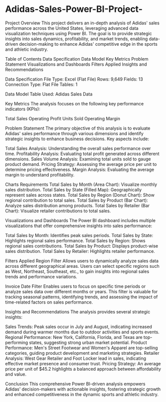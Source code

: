 # Adidas-Sales-Power-BI-Project-
Project Overview
This project delivers an in-depth analysis of Adidas' sales performance across the United States, leveraging advanced data visualization techniques using Power BI. The goal is to provide strategic insights into sales dynamics, profitability, and market trends, enabling data-driven decision-making to enhance Adidas' competitive edge in the sports and athletic industry.

Table of Contents
Data Specification
Data Model
Key Metrics
Problem Statement
Visualizations and Dashboards
Filters Applied
Insights and Recommendations

Data Specification
File Type: Excel (Flat File)
Rows: 9,649
Fields: 13
Connection Type: Flat File
Tables: 1

Data Model
Table Used: Adidas Sales Data

Key Metrics
The analysis focuses on the following key performance indicators (KPIs):

Total Sales
Operating Profit
Units Sold
Operating Margin

Problem Statement
The primary objective of this analysis is to evaluate Adidas' sales performance through various dimensions and identify strategic insights to enhance business decisions. Key aspects include:

Total Sales Analysis: Understanding the overall sales performance over time.
Profitability Analysis: Evaluating total profit generated across different dimensions.
Sales Volume Analysis: Examining total units sold to gauge product demand.
Pricing Strategy: Assessing the average price per unit to determine pricing effectiveness.
Margin Analysis: Evaluating the average margin to understand profitability.

Charts Requirements
Total Sales by Month (Area Chart): Visualize monthly sales distribution.
Total Sales by State (Filled Map): Geographically represent sales across states.
Total Sales by Region (Donut Chart): Show regional contribution to total sales.
Total Sales by Product (Bar Chart): Analyze sales distribution among products.
Total Sales by Retailer (Bar Chart): Visualize retailer contributions to total sales.

Visualizations and Dashboards
The Power BI dashboard includes multiple visualizations that offer comprehensive insights into sales performance:

Total Sales by Month: Identifies peak sales periods.
Total Sales by State: Highlights regional sales performance.
Total Sales by Region: Shows regional sales contributions.
Total Sales by Product: Displays product-wise sales distribution.
Total Sales by Retailer: Highlights retailer performance.

Filters Applied
Region Filter
Allows users to dynamically analyze sales data across different geographical areas. Users can select specific regions such as West, Northeast, Southeast, etc., to gain insights into regional sales trends and performance variations.

Invoice Date Filter
Enables users to focus on specific time periods or analyze sales data over different months or years. This filter is valuable for tracking seasonal patterns, identifying trends, and assessing the impact of time-related factors on sales performance.

Insights and Recommendations
The analysis provides several strategic insights:

Sales Trends: Peak sales occur in July and August, indicating increased demand during warmer months due to outdoor activities and sports events.
Regional Performance: New York, California, Florida, and Texas are top-performing states, suggesting strong urban market potential.
Product Performance: Men's Street Footwear and Women's Apparel are top-selling categories, guiding product development and marketing strategies.
Retailer Analysis: West Gear Retailer and Foot Locker lead in sales, indicating effective market presence and consumer trust.
Pricing Strategy: An average price per unit of $45.2 highlights a balanced approach between affordability and value.

Conclusion
This comprehensive Power BI-driven analysis empowers Adidas' decision-makers with actionable insights, fostering strategic growth and enhanced competitiveness in the dynamic sports and athletic industry.

